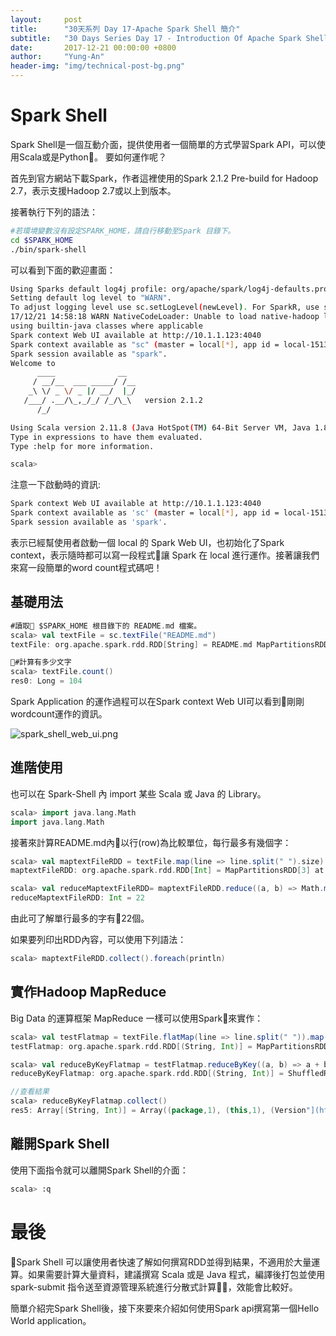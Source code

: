 ```yaml
---
layout:     post
title:      "30天系列 Day 17-Apache Spark Shell 簡介"
subtitle:   "30 Days Series Day 17 - Introduction Of Apache Spark Shell"
date:       2017-12-21 00:00:00 +0800
author:     "Yung-An"
header-img: "img/technical-post-bg.png"
---
```


# Spark Shell

Spark Shell是一個互動介面，提供使用者一個簡單的方式學習Spark API，可以使用Scala或是Python。
要如何運作呢？

首先到官方網站下載Spark，作者這裡使用的Spark 2.1.2 Pre-build for Hadoop 2.7，表示支援Hadoop 2.7或以上到版本。

接著執行下列的語法：

```bash
#若環境變數沒有設定SPARK_HOME，請自行移動至Spark 目錄下。
cd $SPARK_HOME
./bin/spark-shell
```

可以看到下面的歡迎畫面：

```bash
Using Sparks default log4j profile: org/apache/spark/log4j-defaults.properties
Setting default log level to "WARN".
To adjust logging level use sc.setLogLevel(newLevel). For SparkR, use setLogLevel(newLevel).
17/12/21 14:58:18 WARN NativeCodeLoader: Unable to load native-hadoop library for your platform... 
using builtin-java classes where applicable
Spark context Web UI available at http://10.1.1.123:4040
Spark context available as "sc" (master = local[*], app id = local-1513839499523).
Spark session available as "spark".
Welcome to
      ____              __
     / __/__  ___ _____/ /__
    _\ \/ _ \/ _ |/ __/  |_/
   /___/ .__/\_,_/_/ /_/\_\   version 2.1.2
      /_/

Using Scala version 2.11.8 (Java HotSpot(TM) 64-Bit Server VM, Java 1.8.0_112)
Type in expressions to have them evaluated.
Type :help for more information.

scala>
```

注意一下啟動時的資訊:

```bash
Spark context Web UI available at http://10.1.1.123:4040
Spark context available as 'sc' (master = local[*], app id = local-1513839499523).
Spark session available as 'spark'.
```

表示已經幫使用者啟動一個 local 的 Spark Web UI，也初始化了Spark context，表示隨時都可以寫一段程式讓 Spark 在 local 進行運作。接著讓我們來寫一段簡單的word count程式碼吧！

## 基礎用法

```scala
#讀取 $SPARK_HOME 根目錄下的 README.md 檔案。
scala> val textFile = sc.textFile("README.md")
textFile: org.apache.spark.rdd.RDD[String] = README.md MapPartitionsRDD[1] at textFile at <console>:24

#計算有多少文字
scala> textFile.count()
res0: Long = 104
```

Spark Application 的運作過程可以在Spark context Web UI可以看到剛剛wordcount運作的資訊。

![spark_shell_web_ui.png](https://raw.githubusercontent.com/mathsigit/blog_page/gh-pages/img/30_days/spark_shell_web_ui.png)

## 進階使用

也可以在 Spark-Shell 內 import 某些 Scala 或 Java 的 Library。

```scala
scala> import java.lang.Math
import java.lang.Math
```

接著來計算README.md內以行(row)為比較單位，每行最多有幾個字：

```scala
scala> val maptextFileRDD = textFile.map(line => line.split(" ").size)
maptextFileRDD: org.apache.spark.rdd.RDD[Int] = MapPartitionsRDD[3] at map at <console>:27

scala> val reduceMaptextFileRDD= maptextFileRDD.reduce((a, b) => Math.max(a, b))
reduceMaptextFileRDD: Int = 22
```

由此可了解單行最多的字有22個。

如果要列印出RDD內容，可以使用下列語法：

```scala
scala> maptextFileRDD.collect().foreach(println)
```

## 實作Hadoop MapReduce

Big Data 的運算框架 MapReduce 一樣可以使用Spark來實作：

```scala
scala> val testFlatmap = textFile.flatMap(line => line.split(" ")).map(word => (word, 1))
testFlatmap: org.apache.spark.rdd.RDD[(String, Int)] = MapPartitionsRDD[8] at map at <console>:27

scala> val reduceByKeyFlatmap = testFlatmap.reduceByKey((a, b) => a + b)
reduceByKeyFlatmap: org.apache.spark.rdd.RDD[(String, Int)] = ShuffledRDD[11] at reduceByKey at <console>:29

//查看結果
scala> reduceByKeyFlatmap.collect()
res5: Array[(String, Int)] = Array((package,1), (this,1), (Version"](http://spark.apache.org/docs/latest/building-spark.html#specifying-the-hadoop-version),1), (Because,1), (Python,2), (page](http://spark.apache.org/documentation.html).,1), (cluster.,1), (its,1), ([run,1), (general,3), (have,1), (pre-built,1), (YARN,,1), ([http://spark.apache.org/developer-tools.html](the,1), (changed,1), (locally,2), (sc.parallelize(1,1), (only,1), (locally.,1), (several,1), (This,2), (basic,1), (Configuration,1), (learning,,1), (documentation,3), (first,1), (graph,1), (Hive,2), (info,1), (["Specifying,1), ("yarn",1), ([params]`.,1), ([project,1), (prefer,1), (SparkPi,2), (<http://spark.apache.org/>,1), (engine,1), (version,1), (file,1), (documentation,,1), (MASTER,1), (example,3), (["Parallel,1), (are...
```

## 離開Spark Shell

使用下面指令就可以離開Spark Shell的介面：

```bash
scala> :q
```

# 最後

Spark Shell 可以讓使用者快速了解如何撰寫RDD並得到結果，不適用於大量運算。如果需要計算大量資料，建議撰寫 Scala 或是 Java 程式，編譯後打包並使用spark-submit 指令送至資源管理系統進行分散式計算，效能會比較好。

簡單介紹完Spark Shell後，接下來要來介紹如何使用Spark api撰寫第一個Hello World application。